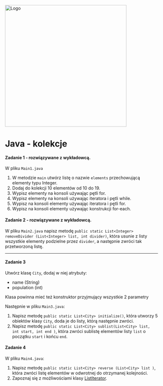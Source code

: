 <img alt="Logo" src="http://coderslab.pl/svg/logo-coderslab.svg" width="400">

# Java - kolekcje

#### Zadanie 1 - rozwiązywane z wykładowcą.

W pliku `Main1.java`

1. W metodzie `main` utwórz listę o nazwie `elements` przechowującą elementy typu Integer.
2. Dodaj do kolekcji 10 elementów od 10 do 19.
3. Wypisz elementy na konsoli używając pętli for.
4. Wypisz elementy na konsoli używając iteratora i pętli while.
5. Wypisz na konsoli elementy używając iteratora i pętli for.
6. Wypisz na konsoli elementy używając konstrukcji for-each.

#### Zadanie 2 - rozwiązywane z wykładowcą.

W pliku `Main2.java` napisz metodę `public static List<Integer> removeDivider (List<Integer> list, int divider)`,
która usunie z listy wszystkie elementy podzielne przez `divider`, a następnie zwróci tak przetworzoną listę.


-----------------------------------------------------------------------------

#### Zadanie 3

Utwórz klasę `City`,  dodaj w niej atrybuty:
* name (String)
* population (int)  

Klasa powinna mieć też konstruktor przyjmujący wszystkie 2 parametry

Następnie w pliku `Main3.java`:
1. Napisz metodę `public static List<City> initialize()`, która utworzy 5 obiektów klasy `City`, doda je do listy, którą następnie zwróci.
2. Napisz metodę `public static List<City> sublist(List<City> list, int start, int end )`, która zwróci sublistę elementów listy `list` o początku `start` i końcu `end`.

#### Zadanie 4

W pliku `Main4.java`:
1. Napisz metodę `public static List<City> reverse (List<City> list )`, która zwróci listę elementów w odwrotnej do otrzymanej kolejności.
2. Zapoznaj się z możliwościami klasy [ListIterator][list-iterator].


<!-- Links -->
[list-iterator]:https://docs.oracle.com/javase/8/docs/api/java/util/ListIterator.html
